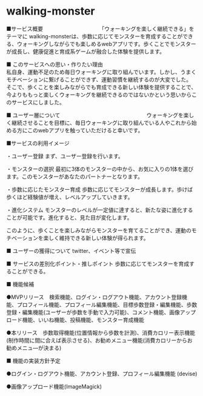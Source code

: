 # walking-monster

■サービス概要                                                                 　　　　　　　　　　
「ウォーキングを楽しく継続できる」をテーマに walking-monsterは、歩数に応じてモンスターを育成することができる、ウォーキングしながらでも楽しめるwebアプリです。歩くことでモンスターが成長し、健康促進と育成系ゲームが融合した体験を提供します。

■ このサービスへの思い・作りたい理由                                                                
私自身、運動不足のため毎日ウォーキングに取り組んでいます。しかし、うまくモチベーションに繋げることができず、運動習慣を継続するのが大変でした。
そこで、歩くことを楽しみながらでも育成できる新しい体験を提供することで、今よりももっと楽しくウォーキングを継続できるのではないかという思いからこのサービスにしました。

■ ユーザー層について　　　　　　　　　　　　　　　　
ウォーキングを楽しく継続させることを目標に、毎日ウォーキングに取り組んでいる人やこれから始める方にこのwebアプリを触っていただけると幸いです。

■サービスの利用イメージ

・ユーザー登録
まず、ユーザー登録を行います。

・モンスターの選択
最初に3体のモンスターの中から、お気に入りの1体を選びます。このモンスターがあなたのパートナーとなります。

・歩数に応じたモンスター育成
歩数に応じてモンスターが成長します。歩けば歩くほど経験値が増え、レベルアップしていきます。

・進化システム
モンスターのレベルが一定値に達すると、新たな姿に進化することが可能です。進化すると、見た目が変化します。

このように、歩くことを楽しみながらモンスターを育てることができ、運動のモチベーションを楽しく維持できる新しい体験が得られます。

■ ユーザーの獲得について
twitter、イベント等で宣伝

■ サービスの差別化ポイント・推しポイント
歩数に応じてモンスターを育成することができる。

■ 機能候補　　　　　　　　                                                                  　

●MVPリリース　検索機能、ログイン・ログアウト機能、アカウント登録機能、プロフィール機能、プロフィール編集機能、目標歩数登録・編集機能、歩数登録・編集機能(ユーザーが歩数を手動で入力可能)、コメント機能、画像アップロード機能、いいね機能、投稿機能、モンスター育成機能　

●本リリース　歩数取得機能(位置情報から歩数を計測)、消費カロリー表示機能(制作時間に間に合えば表示させる)、お勧めメニュー機能(消費カロリーからお勧めメニュ―が決まる)

■ 機能の実装方針予定

●ログイン・ログアウト機能、アカウント登録、プロフィール編集機能 (devise) 

●画像アップロード機能(ImageMagick)